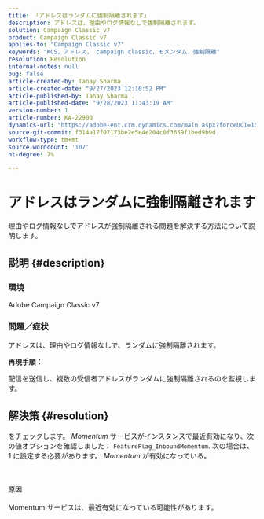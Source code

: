 ```yaml
---
title: 「アドレスはランダムに強制隔離されます」
description: アドレスは、理由やログ情報なしで強制隔離されます。
solution: Campaign Classic v7
product: Campaign Classic v7
applies-to: "Campaign Classic v7"
keywords: "KCS，アドレス， campaign classic，モメンタム，強制隔離"
resolution: Resolution
internal-notes: null
bug: false
article-created-by: Tanay Sharma .
article-created-date: "9/27/2023 12:10:52 PM"
article-published-by: Tanay Sharma .
article-published-date: "9/28/2023 11:43:19 AM"
version-number: 1
article-number: KA-22900
dynamics-url: "https://adobe-ent.crm.dynamics.com/main.aspx?forceUCI=1&pagetype=entityrecord&etn=knowledgearticle&id=9cab96e6-2e5d-ee11-be6f-6045bd006295"
source-git-commit: f314a17f07173be2e5e4e204c0f3659f1bed9b9d
workflow-type: tm+mt
source-wordcount: '107'
ht-degree: 7%

---
```


# アドレスはランダムに強制隔離されます


理由やログ情報なしでアドレスが強制隔離される問題を解決する方法について説明します。

## 説明 {#description}


### 環境

Adobe Campaign Classic v7



### 問題／症状

アドレスは、理由やログ情報なしで、ランダムに強制隔離されます。



<b>再現手順：</b>

配信を送信し、複数の受信者アドレスがランダムに強制隔離されるのを監視します。


## 解決策 {#resolution}


をチェックします。 *Momentum* サービスがインスタンスで最近有効になり、次の値オプションを確認しました： `FeatureFlag_InboundMomentum`. 次の場合は、1 に設定する必要があります。 *Momentum* が有効になっている。


<br><br>原因<br><br>
Momentum サービスは、最近有効になっている可能性があります。


